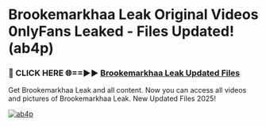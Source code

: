 # Brookemarkhaa Leak Original Videos 0nlyFans Leaked - Files Updated! (ab4p)

<h3>🔴 CLICK HERE 🌐==►► <a href="https://tinyurl.com/2jnfzry5" rel="nofollow">Brookemarkhaa Leak Updated Files</a></h3>

Get Brookemarkhaa Leak and all content. Now you can access all videos and pictures of Brookemarkhaa Leak. New Updated Files 2025!

[![ab4p](https://i.imgur.com/GyGTBgg.gif)](https://tinyurl.com/2jnfzry5)
